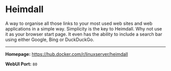 # Heimdall

A way to organise all those links to your most used web sites and web applications in a simple way. Simplicity is the key to Heimdall. Why not use it as your browser start page. It even has the ability to include a search bar using either Google, Bing or DuckDuckGo.

---

**Homepage:** https://hub.docker.com/r/linuxserver/heimdall

**WebUI Port:** `80`